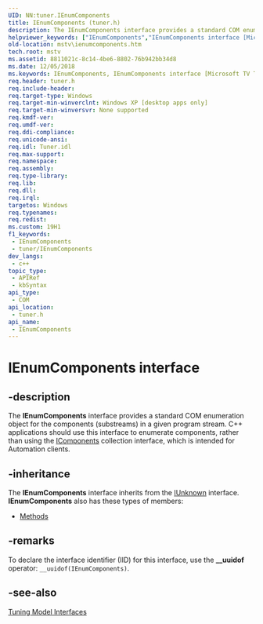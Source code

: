 ```yaml
---
UID: NN:tuner.IEnumComponents
title: IEnumComponents (tuner.h)
description: The IEnumComponents interface provides a standard COM enumeration object for the components (substreams) in a given program stream.
helpviewer_keywords: ["IEnumComponents","IEnumComponents interface [Microsoft TV Technologies]","IEnumComponents interface [Microsoft TV Technologies]","described","IEnumComponentsInterface","mstv.ienumcomponents","tuner/IEnumComponents"]
old-location: mstv\ienumcomponents.htm
tech.root: mstv
ms.assetid: 8811021c-8c14-4be6-8802-76b942bb34d8
ms.date: 12/05/2018
ms.keywords: IEnumComponents, IEnumComponents interface [Microsoft TV Technologies], IEnumComponents interface [Microsoft TV Technologies],described, IEnumComponentsInterface, mstv.ienumcomponents, tuner/IEnumComponents
req.header: tuner.h
req.include-header: 
req.target-type: Windows
req.target-min-winverclnt: Windows XP [desktop apps only]
req.target-min-winversvr: None supported
req.kmdf-ver: 
req.umdf-ver: 
req.ddi-compliance: 
req.unicode-ansi: 
req.idl: Tuner.idl
req.max-support: 
req.namespace: 
req.assembly: 
req.type-library: 
req.lib: 
req.dll: 
req.irql: 
targetos: Windows
req.typenames: 
req.redist: 
ms.custom: 19H1
f1_keywords:
 - IEnumComponents
 - tuner/IEnumComponents
dev_langs:
 - c++
topic_type:
 - APIRef
 - kbSyntax
api_type:
 - COM
api_location:
 - tuner.h
api_name:
 - IEnumComponents
---
```


# IEnumComponents interface


## -description

The <b>IEnumComponents</b> interface provides a standard COM enumeration object for the components (substreams) in a given program stream. C++ applications should use this interface to enumerate components, rather than using the <a href="/previous-versions/windows/desktop/api/tuner/nn-tuner-icomponents">IComponents</a> collection interface, which is intended for Automation clients.

## -inheritance

The <b>IEnumComponents</b> interface inherits from the <a href="/windows/desktop/api/unknwn/nn-unknwn-iunknown">IUnknown</a> interface. <b>IEnumComponents</b> also has these types of members:
<ul>
<li><a href="https://docs.microsoft.com/">Methods</a></li>
</ul>

## -remarks

To declare the interface identifier (IID) for this interface, use the <b>__uuidof</b> operator: <code>__uuidof(IEnumComponents)</code>.

## -see-also

<a href="/previous-versions/windows/desktop/mstv/tuning-model-interfaces">Tuning Model Interfaces</a>
